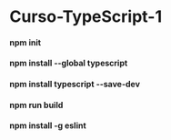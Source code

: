 # Curso-TypeScript-1
#### npm init
#### npm install --global typescript
#### npm install typescript --save-dev
#### npm run build
#### npm install -g eslint
